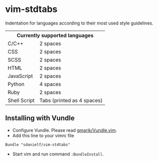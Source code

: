 vim-stdtabs
===========

Indentation for languages according to their most used style guidelines.

<table>
<tr><th colspan=2>Currently supported languages</th></tr>
<tr><td>C/C++</td><td>2 spaces</td></tr>
<tr><td>CSS</td><td>2 spaces</td></tr>
<tr><td>SCSS</td><td>2 spaces</td></tr>
<tr><td>HTML</td><td>2 spaces</td></tr>
<tr><td>JavaScript</td><td>2 spaces</td></tr>
<tr><td>Python</td><td>4 spaces</td></tr>
<tr><td>Ruby</td><td>2 spaces</td></tr>
<tr><td>Shell Script</td><td>Tabs (printed as 4 spaces)</td></tr>
</table>

Installing with Vundle
----------------------

* Configure Vundle. Please read [gmarik/Vundle.vim](https://github.com/gmarik/Vundle.vim#quick-start).
* Add this line to your vimrc file
```viml
Bundle "sdanielf/vim-stdtabs"
```
* Start vim and run command ``:BundleInstall``.
